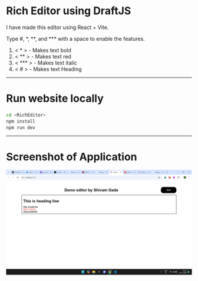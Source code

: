 # Rich Editor using DraftJS

I have made this editor using React + Vite.

Type #, *, **, and *** with a space to enable the features.

1. < * > - Makes text bold
2. < ** > - Makes text red
3. < *** > - Makes text italic
4. < # > - Makes text Heading

---

# Run website locally

```bash
cd <RichEditor>
npm install
npm run dev
```
---
# Screenshot of Application

![alt text](image.png)